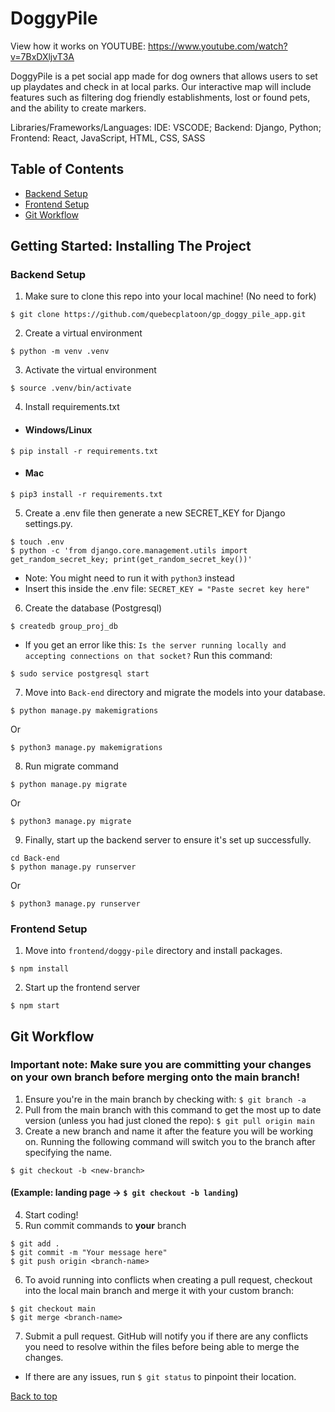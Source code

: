 # DoggyPile

View how it works on YOUTUBE: https://www.youtube.com/watch?v=7BxDXljvT3A

DoggyPile is a pet social app made for dog owners that allows users to set up playdates and check in at local parks. Our interactive map will include features such as filtering dog friendly establishments, lost or found pets, and the ability to create markers.

Libraries/Frameworks/Languages: IDE: VSCODE; Backend: Django, Python; Frontend: React, JavaScript, HTML, CSS, SASS

## Table of Contents
* [Backend Setup](https://github.com/quebecplatoon/gp_doggy_pile_app#backend-setup)
* [Frontend Setup](https://github.com/quebecplatoon/gp_doggy_pile_app#frontend-setup)
* [Git Workflow](https://github.com/quebecplatoon/gp_doggy_pile_app#git-workflow)

## Getting Started: Installing The Project

### **Backend Setup**

1. Make sure to clone this repo into your local machine! (No need to fork)
```
$ git clone https://github.com/quebecplatoon/gp_doggy_pile_app.git
```

2. Create a virtual environment
```
$ python -m venv .venv
```

3. Activate the virtual environment
```
$ source .venv/bin/activate
```

4. Install requirements.txt
- #### Windows/Linux
```
$ pip install -r requirements.txt
```

- #### Mac
```
$ pip3 install -r requirements.txt
```
5. Create a .env file then generate a new SECRET_KEY for Django settings.py.
```
$ touch .env
$ python -c 'from django.core.management.utils import get_random_secret_key; print(get_random_secret_key())'
```
- Note: You might need to run it with `python3` instead
- Insert this inside the .env file: `SECRET_KEY = "Paste secret key here"`

6. Create the database (Postgresql)
```
$ createdb group_proj_db
```
- If you get an error like this: `Is the server running locally and accepting connections on that socket?` Run this command:
```
$ sudo service postgresql start
```
7. Move into `Back-end` directory and migrate the models into your database.
```
$ python manage.py makemigrations
```
Or
```
$ python3 manage.py makemigrations
```
8. Run migrate command
```
$ python manage.py migrate
```
Or 
```
$ python3 manage.py migrate
```
9. Finally, start up the backend server to ensure it's set up successfully.
```
cd Back-end
$ python manage.py runserver
```
Or
```
$ python3 manage.py runserver
```

### **Frontend Setup**
1. Move into `frontend/doggy-pile` directory and install packages.
```
$ npm install
```
2. Start up the frontend server
```
$ npm start
```
## Git Workflow
### **Important note:** Make sure you are committing your changes on your own branch before merging onto the main branch!
1. Ensure you're in the main branch by checking with: `$ git branch -a`
2. Pull from the main branch with this command to get the most up to date version (unless you had just cloned the repo): `$ git pull origin main`
3. Create a new branch and name it after the feature you will be working on. Running the following command will switch you to the branch after specifying the name.
```
$ git checkout -b <new-branch>
```
#### (Example: landing page -> `$ git checkout -b landing`)
4. Start coding!
5. Run commit commands to **your** branch
```
$ git add .
$ git commit -m "Your message here"
$ git push origin <branch-name>
```
6. To avoid running into conflicts when creating a pull request, checkout into the local main branch and merge it with your custom branch:
```
$ git checkout main
$ git merge <branch-name>
```
7. Submit a pull request. GitHub will notify you if there are any conflicts you need to resolve within the files before being able to merge the changes.
- If there are any issues, run `$ git status` to pinpoint their location.

[Back to top](https://github.com/quebecplatoon/gp_doggy_pile_app#doggypile)
